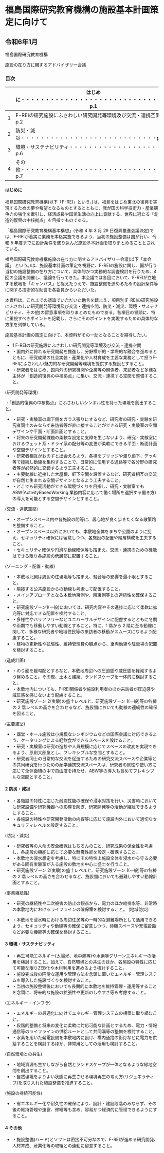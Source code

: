 # 福島国際研究教育機構の施設基本計画策定に向けて

## 令和6年1月

福島国際研究教育機構

施設の在り方に関するアドバイザリー会議

### 目次

|  | はじめに・・・・・・・・・・・・・・・・・・・・・・・・・・・・・・・p.1 |
| --- | --- |
| 1 | F-REIの研究施設にふさわしい研究開発等環境及び交流・連携空間・・p.2 |
| 2 | 防災・減災・・・・・・・・・・・・・・・・・・・・・・・・・・・・p.5 |
| 3 | 環境・サステナビリティ・・・・・・・・・・・・・・・・・・・・・p.6 |
| 4 | その他・・・・・・・・・・・・・・・・・・・・・・・・・・・・・・p.7 |

#### はじめに

福島国際研究教育機構(以下「F-REI」という。)は、福島をはじめ東北の復興を実現するための夢や希望となるものとするとともに、我が国の科学技術力・産業競争力の強化を牽引し、経済成長や国民生活の向上に貢献する、世界に冠たる「創造的復興の中核拠点」を目指すものである。

「福島国際研究教育機構基本構想」(令和 4 年 3 月 29 日復興推進会議決定)では、F-REIが着実に業務を本格実施できるよう、当初の施設整備は国が行い、令和 5 年度までに設計条件を盛り込んだ施設基本計画を取りまとめることとされている。

福島国際研究教育機構施設の在り方に関するアドバイザリー会議(以下「本会議」 という。)は、施設基本計画の策定を視野に、F-REIの施設に関し、国が行う当初の施設整備の在り方について、具体的かつ実務的な調査検討を行うため、4 回の会議を開催し、議論を行ってきた。本会議では各回において、F-REIが立地する敷地を「キャンパス」と捉えたうえで、施設整備を進めるための設計条件等に関する技術的な助言を各委員からいただいた。

本資料は、これまでの議論でいただいた助言を踏まえ、項目別(F-REIの研究施設にふさわしい研究開発等環境及び交流・連携空間、防災・減災、環境・サステナビリティ、その他)の留意事項を取りまとめたものである。各項目の冒頭に、特に重視すべきポイントを記載し、さらにそのポイントを実現するための具体的な方策を列挙している。

施設基本計画の策定に向けて、本資料がその一助となることを期待したい。

- 1 F-REIの研究施設にふさわしい研究開発等環境及び交流・連携空間
- ・国内外に誇れる研究開発を推進し、分野横断的・学際的な融合を進めるとともに、研究成果の社会実装・産業化や人材育成を主要な業務として担うF-REIにふさわしい魅力的な研究開発等環境を提供する施設とすること。
- ・研究者をはじめ、国内外の研究機関や企業等の関係者、来訪者など多様な主体が「創造的復興の中核拠点」に集い、交流・連携する空間を整備すること。

(研究開発等環境)

・「創造的復興の中核拠点」にふさわしいシンボル性を持った環境を創出すること。

- ・研究・実験室の廊下側をガラス張りにするなど、研究者の研究・実験を研究者同士のみならず来訪者等が直に接することができる研究・実験室の空間デザインや平面・断面計画とすること。
- ・将来の研究開発課題の柔軟な設定に支障を生じないよう、研究・実験室におけるウェット系・ドライ系の配分等の変更が柔軟にできる平面・断面計画や空間デザインとすること。
- ・研究者相互がおのずと出会えるよう、各棟をブリッジや渡り廊下、デッキ等で接続し動線を集約することで、日常的に使用する通路等で各分野の研究者等が必然的に交錯するよう工夫すること。
- ・主要動線に近接した大屋根、軒下空間を設置するなど、研究者相互の交流が自然と生まれる空間デザインとなるよう工夫すること。
- ・どこでも研究活動ができる環境づくりを目指し、研究・実験室でもABW(ActivityBasedWorking:業務内容に応じて働く場所を選択する働き方)の導入を可能とする空間デザインとすること。

(交流・連携空間)

- ・オープンスペース内や各施設の間等に、居心地が良く歩きたくなる散策路を整備すること。
- ・オープンスペース以外においても、本敷地全体をまちや公園のように捉え、セキュリティ確保には留意しつつ、各施設の配置や階層構成を工夫すること。
- ・セキュリティ確保や円滑な動線確保等も踏まえ、交流・連携のための機能はできる限り各施設の低層部に配置すること。

(ゾーニング・配置・動線)

- ・本敷地北側は周辺の住環境等も踏まえ、騒音等の影響を最小限とすること。
- ・隣接する公共施設からの動線も考慮して配置すること。
- ・メインアプローチとなる本敷地東側や、南東側等との連続性を確保すること。
- ・研究施設ゾーン1(一般)においては、研究内容やその進捗に応じて柔軟に拡充等に対応できる配置を検討すること。
- ・多様性やバリアフリーなどユニバーサルデザインに配慮するとともに冬期や雨期でも移動しやすい動線とすること。特に、1 階から 2 階に至る動線に関して、多様な研究者や地域住民等の来訪者の移動がスムーズになるよう配慮すること。
- ・建物の更新性や拡張性、維持管理費の観点から、車両動線や駐車場の配置を検討すること。

(造成計画)

- ・のり面を緩勾配とするなど、本敷地周辺への圧迫感や威圧感を軽減するよう努めること。その際、土木と建築、ランドスケープを一体的に検討すること。
- ・本敷地内についても、F-REI関係者や施設利用者のほか来訪者が圧迫感や威圧感を感じないよう配慮すること。
- ・研究施設ゾーン 2(実験)の盛土レベルと、研究施設ゾーン 1(一般)等の各棟の 2 階レベルの高さを合わせるなど、施設間においても動線の連続性の確保を図ること。

(主要諸室)

- ・講堂・ホール施設は小規模なシンポジウムなどの国際会議に対応できるよう、ケータリングによる軽飲食ができるスペースを設けること。
- ・研究・実験室は研究の進捗や人員規模に応じてスペースの改変を実現できるよう、原則大部屋とし、フレキシブルな空間とすること。
- ・研究者同士の日常的な交流を促進するための研究交流スペースや企業等との共同研究を行うための産学連携交流スペースは、研究者の属性や使い方に応じて全体面積の中で自由度を持たせ、ABW等の導入も含めてフレキシブルな空間とすること。

#### 2 防災・減災

- ・各施設の特性に応じた耐震性能の確保や浸水対策を行い、災害時においても研究設備や研究機器への影響を防ぎ、研究開発等の活動が継続できるようにすること。
- ・各施設の特性や研究開発活動の内容等に応じて施設内外において適切なセキュリティレベルを設定すること。

(防災・減災)

- ・研究者等の人命の安全確保はもちろんのこと、研究成果の保全性を考慮し、各施設の機能に応じて必要な耐震性能を設定・確保すること。
- ・本敷地の浸水想定を考慮し、特にその特性上施設全体を浸水から守る必要がある固有実験室が入る施設の敷地を中心に盛土を行うこと。
- ・研究施設ゾーン 2(実験)の盛土レベルと、研究施設ゾーン 1(一般)等の各棟の 2 階レベルの高さを合わせるなど、施設間においても避難しやすい動線計画とすること。

(事業継続性)

- ・研究の継続性や二次被害の防止の観点から、電力のほか給排水等、非常時の本敷地内におけるライフラインの確保策を検討すること。
(地域防災)

- ・本敷地を浸水時における周辺住民等の一時的な避難場所として活用できるよう、セキュリティや動線等の確保に留意しつつ、待機スペースや充電設備など必要な機能等の確保を検討すること。
#### 3 環境・サステナビリティ

- ・再生可能エネルギー(太陽光、地中熱等)や水素等グリーンエネルギーの活用を検討すること。加えて、自然環境との共生のほか、各施設の特性に応じて可能な限りZEB化や木材利用を進めるよう検討すること。
- ・施設完成後の円滑な運用や管理方法を念頭に置いたエネルギー管理システムを導入した施設づくりを検討すること。
- ・当初の施設整備後においても長期的に本敷地を維持管理・運用等することを念頭に、将来的な施設の拡張性や更新のしやすさ等も考慮すること。

(エネルギー・インフラ)

- ・エネルギーの最適化に向けてエネルギー管理システムの構築に取り組むこと。
- ・段階的整備と将来の変化に柔軟に対応可能な計画とするため、電力・情報通信等のライフラインの供給ルートとして共同溝等の整備を検討すること。
- ・水素を用いた発電設備を本敷地内に設け、構内通路の街灯などに電力を供給することを検討するほか、非常用としての活用も検討すること。

(自然環境との共生)

- ・地域資源も生かしながら自然とランドスケープが一体となるような緑地空間を創出すること。
- ・自然環境をよりよい状態に再生させる環境再生の考え方(リジェネラティブ)を取り入れた施設整備を推進すること。

(施設の持続可能性)

- ・省エネルギー化や耐久性の確保により、設計・建設段階のみならず、その後の維持管理や運営、修繕等も含め、容易かつ経済的に管理できるようにすること。
#### 4 その他

- ・施設整備(ハード)とソフトは密接不可分なので、F-REIが進める研究開発、人材育成、産業化等の取組との連動に留意すること。
